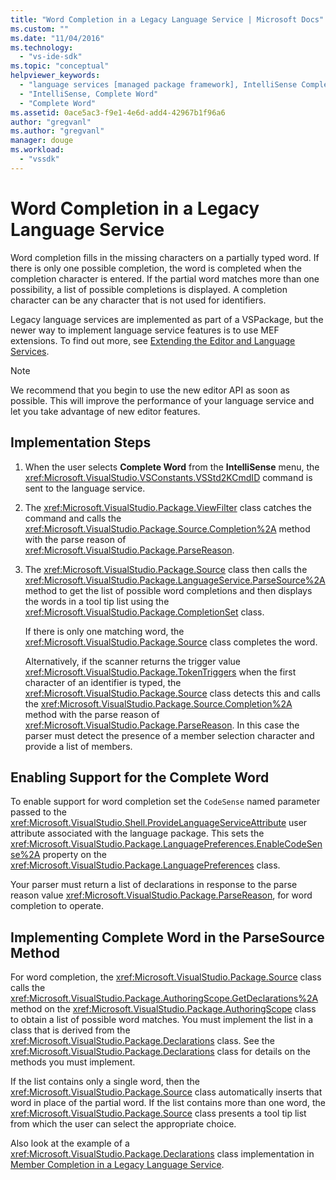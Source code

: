 ```yaml
---
title: "Word Completion in a Legacy Language Service | Microsoft Docs"
ms.custom: ""
ms.date: "11/04/2016"
ms.technology: 
  - "vs-ide-sdk"
ms.topic: "conceptual"
helpviewer_keywords: 
  - "language services [managed package framework], IntelliSense Complete Word"
  - "IntelliSense, Complete Word"
  - "Complete Word"
ms.assetid: 0ace5ac3-f9e1-4e6d-add4-42967b1f96a6
author: "gregvanl"
ms.author: "gregvanl"
manager: douge
ms.workload: 
  - "vssdk"
---
```

# Word Completion in a Legacy Language Service
Word completion fills in the missing characters on a partially typed word. If there is only one possible completion, the word is completed when the completion character is entered. If the partial word matches more than one possibility, a list of possible completions is displayed. A completion character can be any character that is not used for identifiers.  
  
 Legacy language services are implemented as part of a VSPackage, but the newer way to implement language service features is to use MEF extensions. To find out more, see [Extending the Editor and Language Services](../../extensibility/extending-the-editor-and-language-services.md).  
  
> [!NOTE]
>  We recommend that you begin to use the new editor API as soon as possible. This will improve the performance of your language service and let you take advantage of new editor features.  
  
## Implementation Steps  
  
1. When the user selects **Complete Word** from the **IntelliSense** menu, the <xref:Microsoft.VisualStudio.VSConstants.VSStd2KCmdID> command is sent to the language service.  
  
2. The <xref:Microsoft.VisualStudio.Package.ViewFilter> class catches the command and calls the <xref:Microsoft.VisualStudio.Package.Source.Completion%2A> method with the parse reason of <xref:Microsoft.VisualStudio.Package.ParseReason>.  
  
3. The <xref:Microsoft.VisualStudio.Package.Source> class then calls the <xref:Microsoft.VisualStudio.Package.LanguageService.ParseSource%2A> method to get the list of possible word completions and then displays the words in a tool tip list using the <xref:Microsoft.VisualStudio.Package.CompletionSet> class.  
  
    If there is only one matching word, the <xref:Microsoft.VisualStudio.Package.Source> class completes the word.  
  
   Alternatively, if the scanner returns the trigger value <xref:Microsoft.VisualStudio.Package.TokenTriggers> when the first character of an identifier is typed, the <xref:Microsoft.VisualStudio.Package.Source> class detects this and calls the <xref:Microsoft.VisualStudio.Package.Source.Completion%2A> method with the parse reason of <xref:Microsoft.VisualStudio.Package.ParseReason>. In this case the parser must detect the presence of a member selection character and provide a list of members.  
  
## Enabling Support for the Complete Word  
 To enable support for word completion set the `CodeSense` named parameter passed to the <xref:Microsoft.VisualStudio.Shell.ProvideLanguageServiceAttribute> user attribute associated with the language package. This sets the <xref:Microsoft.VisualStudio.Package.LanguagePreferences.EnableCodeSense%2A> property on the <xref:Microsoft.VisualStudio.Package.LanguagePreferences> class.  
  
 Your parser must return a list of declarations in response to the parse reason value <xref:Microsoft.VisualStudio.Package.ParseReason>, for word completion to operate.  
  
## Implementing Complete Word in the ParseSource Method  
 For word completion, the <xref:Microsoft.VisualStudio.Package.Source> class calls the <xref:Microsoft.VisualStudio.Package.AuthoringScope.GetDeclarations%2A> method on the <xref:Microsoft.VisualStudio.Package.AuthoringScope> class to obtain a list of possible word matches. You must implement the list in a class that is derived from the <xref:Microsoft.VisualStudio.Package.Declarations> class. See the <xref:Microsoft.VisualStudio.Package.Declarations> class for details on the methods you must implement.  
  
 If the list contains only a single word, then the <xref:Microsoft.VisualStudio.Package.Source> class automatically inserts that word in place of the partial word. If the list contains more than one word, the <xref:Microsoft.VisualStudio.Package.Source> class presents a tool tip list from which the user can select the appropriate choice.  
  
 Also look at the example of a <xref:Microsoft.VisualStudio.Package.Declarations> class implementation in [Member Completion in a Legacy Language Service](../../extensibility/internals/member-completion-in-a-legacy-language-service.md).